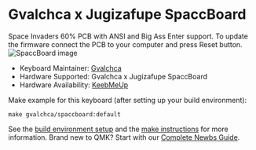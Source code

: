 # Gvalchca x Jugizafupe SpaccBoard

Space Invaders 60% PCB with ANSI and Big Ass Enter support. To update the firmware connect the PCB to your computer and press Reset button.
![SpaccBoard image](https://i.imgur.com/ZYSrQTr.jpeg)

* Keyboard Maintainer: [Gvalchca](https://github.com/Gvalch-ca)
* Hardware Supported: Gvalchca x Jugizafupe SpaccBoard
* Hardware Availability: [KeebMeUp](https://keebmeup.com)

Make example for this keyboard (after setting up your build environment):

    make gvalchca/spaccboard:default

See the [build environment setup](https://docs.qmk.fm/#/getting_started_build_tools) and the [make instructions](https://docs.qmk.fm/#/getting_started_make_guide) for more information. Brand new to QMK? Start with our [Complete Newbs Guide](https://docs.qmk.fm/#/newbs).
